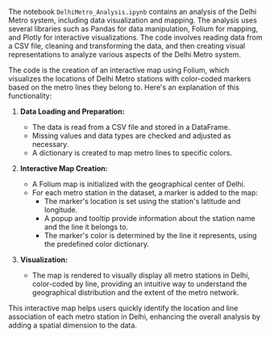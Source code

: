 
The notebook `DelhiMetro_Analysis.ipynb` contains an analysis of the Delhi Metro system, including data visualization and mapping. The analysis uses several libraries such as Pandas for data manipulation, Folium for mapping, and Plotly for interactive visualizations. The code involves reading data from a CSV file, cleaning and transforming the data, and then creating visual representations to analyze various aspects of the Delhi Metro system.

The code is the creation of an interactive map using Folium, which visualizes the locations of Delhi Metro stations with color-coded markers based on the metro lines they belong to. Here's an explanation of this functionality:

1. **Data Loading and Preparation:**
   - The data is read from a CSV file and stored in a DataFrame.
   - Missing values and data types are checked and adjusted as necessary.
   - A dictionary is created to map metro lines to specific colors.

2. **Interactive Map Creation:**
   - A Folium map is initialized with the geographical center of Delhi.
   - For each metro station in the dataset, a marker is added to the map:
     - The marker's location is set using the station's latitude and longitude.
     - A popup and tooltip provide information about the station name and the line it belongs to.
     - The marker's color is determined by the line it represents, using the predefined color dictionary.

3. **Visualization:**
   - The map is rendered to visually display all metro stations in Delhi, color-coded by line, providing an intuitive way to understand the geographical distribution and the extent of the metro network.

This interactive map helps users quickly identify the location and line association of each metro station in Delhi, enhancing the overall analysis by adding a spatial dimension to the data.
